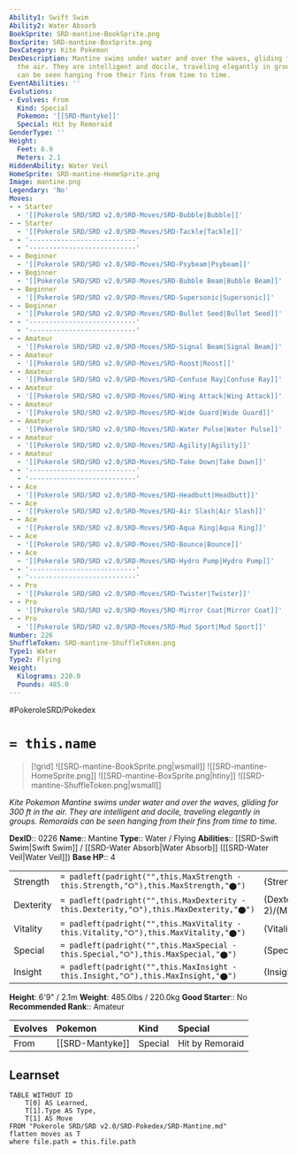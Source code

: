 ```yaml
---
Ability1: Swift Swim
Ability2: Water Absorb
BookSprite: SRD-mantine-BookSprite.png
BoxSprite: SRD-mantine-BoxSprite.png
DexCategory: Kite Pokemon
DexDescription: Mantine swims under water and over the waves, gliding for 300 ft in
  the air. They are intelligent and docile, traveling elegantly in groups. Remoraids
  can be seen hanging from their fins from time to time.
EventAbilities: ''
Evolutions:
- Evolves: From
  Kind: Special
  Pokemon: '[[SRD-Mantyke]]'
  Special: Hit by Remoraid
GenderType: ''
Height:
  Feet: 6.9
  Meters: 2.1
HiddenAbility: Water Veil
HomeSprite: SRD-mantine-HomeSprite.png
Image: mantine.png
Legendary: 'No'
Moves:
- - Starter
  - '[[Pokerole SRD/SRD v2.0/SRD-Moves/SRD-Bubble|Bubble]]'
- - Starter
  - '[[Pokerole SRD/SRD v2.0/SRD-Moves/SRD-Tackle|Tackle]]'
- - '---------------------------'
  - '---------------------------'
- - Beginner
  - '[[Pokerole SRD/SRD v2.0/SRD-Moves/SRD-Psybeam|Psybeam]]'
- - Beginner
  - '[[Pokerole SRD/SRD v2.0/SRD-Moves/SRD-Bubble Beam|Bubble Beam]]'
- - Beginner
  - '[[Pokerole SRD/SRD v2.0/SRD-Moves/SRD-Supersonic|Supersonic]]'
- - Beginner
  - '[[Pokerole SRD/SRD v2.0/SRD-Moves/SRD-Bullet Seed|Bullet Seed]]'
- - '---------------------------'
  - '---------------------------'
- - Amateur
  - '[[Pokerole SRD/SRD v2.0/SRD-Moves/SRD-Signal Beam|Signal Beam]]'
- - Amateur
  - '[[Pokerole SRD/SRD v2.0/SRD-Moves/SRD-Roost|Roost]]'
- - Amateur
  - '[[Pokerole SRD/SRD v2.0/SRD-Moves/SRD-Confuse Ray|Confuse Ray]]'
- - Amateur
  - '[[Pokerole SRD/SRD v2.0/SRD-Moves/SRD-Wing Attack|Wing Attack]]'
- - Amateur
  - '[[Pokerole SRD/SRD v2.0/SRD-Moves/SRD-Wide Guard|Wide Guard]]'
- - Amateur
  - '[[Pokerole SRD/SRD v2.0/SRD-Moves/SRD-Water Pulse|Water Pulse]]'
- - Amateur
  - '[[Pokerole SRD/SRD v2.0/SRD-Moves/SRD-Agility|Agility]]'
- - Amateur
  - '[[Pokerole SRD/SRD v2.0/SRD-Moves/SRD-Take Down|Take Down]]'
- - '---------------------------'
  - '---------------------------'
- - Ace
  - '[[Pokerole SRD/SRD v2.0/SRD-Moves/SRD-Headbutt|Headbutt]]'
- - Ace
  - '[[Pokerole SRD/SRD v2.0/SRD-Moves/SRD-Air Slash|Air Slash]]'
- - Ace
  - '[[Pokerole SRD/SRD v2.0/SRD-Moves/SRD-Aqua Ring|Aqua Ring]]'
- - Ace
  - '[[Pokerole SRD/SRD v2.0/SRD-Moves/SRD-Bounce|Bounce]]'
- - Ace
  - '[[Pokerole SRD/SRD v2.0/SRD-Moves/SRD-Hydro Pump|Hydro Pump]]'
- - '---------------------------'
  - '---------------------------'
- - Pro
  - '[[Pokerole SRD/SRD v2.0/SRD-Moves/SRD-Twister|Twister]]'
- - Pro
  - '[[Pokerole SRD/SRD v2.0/SRD-Moves/SRD-Mirror Coat|Mirror Coat]]'
- - Pro
  - '[[Pokerole SRD/SRD v2.0/SRD-Moves/SRD-Mud Sport|Mud Sport]]'
Number: 226
ShuffleToken: SRD-mantine-ShuffleToken.png
Type1: Water
Type2: Flying
Weight:
  Kilograms: 220.0
  Pounds: 485.0
---
```


#PokeroleSRD/Pokedex

# `= this.name`

> [!grid]
> ![[SRD-mantine-BookSprite.png|wsmall]]
> ![[SRD-mantine-HomeSprite.png]]
> ![[SRD-mantine-BoxSprite.png|htiny]]
> ![[SRD-mantine-ShuffleToken.png|wsmall]]


*Kite Pokemon*
*Mantine swims under water and over the waves, gliding for 300 ft in the air. They are intelligent and docile, traveling elegantly in groups. Remoraids can be seen hanging from their fins from time to time.*

**DexID**:: 0226
**Name**:: Mantine
**Type**:: Water / Flying
**Abilities**:: [[SRD-Swift Swim|Swift Swim]] / [[SRD-Water Absorb|Water Absorb]] ([[SRD-Water Veil|Water Veil]])
**Base HP**:: 4

|           |                                                                                        |                                          |
| --------- | -------------------------------------------------------------------------------------- | ---------------------------------------- |
| Strength  | `= padleft(padright("",this.MaxStrength - this.Strength,"⭘"),this.MaxStrength,"⬤")`    | (Strength::1)/(MaxStrength::3)   |
| Dexterity | `= padleft(padright("",this.MaxDexterity - this.Dexterity,"⭘"),this.MaxDexterity,"⬤")` | (Dexterity:: 2)/(MaxDexterity::5) |
| Vitality  | `= padleft(padright("",this.MaxVitality - this.Vitality,"⭘"),this.MaxVitality,"⬤")`    | (Vitality::2)/(MaxVitality::5)   |
| Special   | `= padleft(padright("",this.MaxSpecial - this.Special,"⭘"),this.MaxSpecial,"⬤")`       | (Special::2)/(MaxSpecial::5)     |
| Insight   | `= padleft(padright("",this.MaxInsight - this.Insight,"⭘"),this.MaxInsight,"⬤")`       | (Insight::3)/(MaxInsight::7)     |

**Height**: 6'9" / 2.1m
**Weight**: 485.0lbs / 220.0kg
**Good Starter**:: No
**Recommended Rank**:: Amateur

| Evolves   | Pokemon         | Kind    | Special         |
|:----------|:----------------|:--------|:----------------|
| From      | [[SRD-Mantyke]] | Special | Hit by Remoraid |

## Learnset

```dataview
TABLE WITHOUT ID
    T[0] AS Learned,
    T[1].Type AS Type,
    T[1] AS Move
FROM "Pokerole SRD/SRD v2.0/SRD-Pokedex/SRD-Mantine.md"
flatten moves as T
where file.path = this.file.path
```
